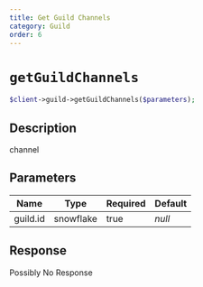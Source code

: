 ```yaml
---
title: Get Guild Channels
category: Guild
order: 6
---
```


# `getGuildChannels`

```php
$client->guild->getGuildChannels($parameters);
```

## Description

channel

## Parameters


Name | Type | Required | Default
--- | --- | --- | ---
guild.id | snowflake | true | *null*

## Response

Possibly No Response

